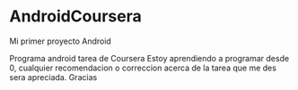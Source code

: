 # AndroidCoursera
Mi primer proyecto Android

Programa android tarea de Coursera
Estoy aprendiendo a programar desde 0, cualquier recomendacion o correccion acerca de la tarea que me des sera apreciada. Gracias 
